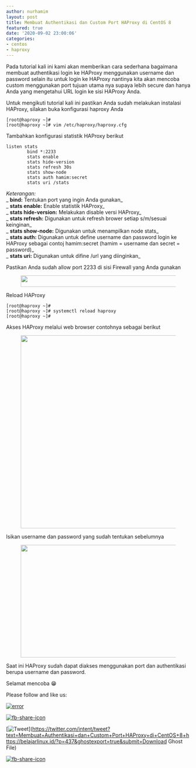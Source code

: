 ```yaml
---
author: nurhamim
layout: post
title: Membuat Authentikasi dan Custom Port HAProxy di CentOS 8
featured: true
date: '2020-09-02 23:00:06'
categories:
- centos
- haproxy
---
```


Pada tutorial kali ini kami akan memberikan cara sederhana bagaimana membuat authentikasi login ke HAProxy menggunakan username dan password selain itu untuk login ke HAProxy nantinya kita akan mencoba custom menggunakan port tujuan utama nya supaya lebih secure dan hanya Anda yang mengetahui URL login ke sisi HAProxy Anda.

Untuk mengikuti tutorial kali ini pastikan Anda sudah melakukan instalasi HAProxy, silakan buka konfigurasi haproxy Anda

    [root@haproxy ~]#
    [root@haproxy ~]# vim /etc/haproxy/haproxy.cfg

Tambahkan konfigurasi statistik HAProxy berikut

    listen stats
            bind *:2233
            stats enable
            stats hide-version
            stats refresh 30s
            stats show-node
            stats auth hamim:secret
            stats uri /stats

_Keterangan:_   
_ **bind:** Tentukan port yang ingin Anda gunakan_  
_ **stats enable:** Enable statistik HAProxy_  
_ **stats hide-version:** Melakukan disable versi HAProxy_  
_ **stats refresh:** Digunakan untuk refresh brower setiap s/m/sesuai keinginan_  
_ **stats show-node:** Digunakan untuk menampilkan node stats_  
_ **stats auth:** Digunakan untuk define username dan password login ke HAProxy sebagai contoj hamim:secret (hamim = username dan secret = password)_  
_ **stats uri:** Digunakan untuk difine /url yang diinginkan_

Pastikan Anda sudah allow port 2233 di sisi Firewall yang Anda gunakan

<figure class="wp-block-image size-large"><img loading="lazy" width="1024" height="31" src="/content/images/wordpress/2020/09/image-10-1024x31.png" alt="" class="wp-image-438" srcset="/content/images/wordpress/2020/09/image-10-1024x31.png 1024w, /content/images/wordpress/2020/09/image-10-300x9.png 300w, /content/images/wordpress/2020/09/image-10-768x23.png 768w, /content/images/wordpress/2020/09/image-10-1536x46.png 1536w, /content/images/wordpress/2020/09/image-10.png 1668w" sizes="(max-width: 1024px) 100vw, 1024px"></figure>

Reload HAProxy

    [root@haproxy ~]#
    [root@haproxy ~]# systemctl reload haproxy
    [root@haproxy ~]#

Akses HAProxy melalui web browser contohnya sebagai berikut

<figure class="wp-block-image size-large"><img loading="lazy" width="1024" height="526" src="/content/images/wordpress/2020/09/1-1-1024x526.png" alt="" class="wp-image-439" srcset="/content/images/wordpress/2020/09/1-1-1024x526.png 1024w, /content/images/wordpress/2020/09/1-1-300x154.png 300w, /content/images/wordpress/2020/09/1-1-768x395.png 768w, /content/images/wordpress/2020/09/1-1-1536x790.png 1536w, /content/images/wordpress/2020/09/1-1.png 1920w" sizes="(max-width: 1024px) 100vw, 1024px"></figure>

Isikan username dan password yang sudah tentukan sebelumnya

<figure class="wp-block-image size-large"><img loading="lazy" width="1024" height="307" src="/content/images/wordpress/2020/09/2-1-1024x307.png" alt="" class="wp-image-440" srcset="/content/images/wordpress/2020/09/2-1-1024x307.png 1024w, /content/images/wordpress/2020/09/2-1-300x90.png 300w, /content/images/wordpress/2020/09/2-1-768x230.png 768w, /content/images/wordpress/2020/09/2-1-1536x460.png 1536w, /content/images/wordpress/2020/09/2-1.png 1920w" sizes="(max-width: 1024px) 100vw, 1024px"></figure>

Saat ini HAProxy sudah dapat diakses menggunakan port dan authentikasi berupa username dan password.

Selamat mencoba 😁

Please follow and like us:

[![error](/wp-content/plugins/ultimate-social-media-icons/images/follow_subscribe.png)](https://api.follow.it/widgets/icon/VHc3d1lpVGdwRnE5QnV0eERCNUx5RCtvTTVoUkNYS3NNRmd5eVhlQW9tNXRHS3VTbGh6Y0NybkRJRS8zSGpjRDVZb1ZGMlNTSEpJYUpuZzZqNzdnd3VSN3dwM2VlQTF6ejJEaGV5UGRUbnlEcHFNd3luYTV4ZTZtUGowVWI2Q2x8M2kzdnBEeUIrUk5xOFI5TXZ3cHF3bFNQRkRJSGhUNGdrRFd0TlNtdE1OWT0=/OA==/)

[![fb-share-icon](/wp-content/plugins/ultimate-social-media-icons/images/visit_icons/fbshare_bck.png "Facebook Share")](https://www.facebook.com/sharer/sharer.php?u=https%3A%2F%2Fbelajarlinux.id%2F%3Fp%3D437%26ghostexport%3Dtrue%26submit%3DDownload+Ghost+File)

[![Tweet](/wp-content/plugins/ultimate-social-media-icons/images/visit_icons/en_US_Tweet.svg "Tweet")](https://twitter.com/intent/tweet?text=Membuat+Authentikasi+dan+Custom+Port+HAProxy+di+CentOS+8+https://belajarlinux.id/?p=437&ghostexport=true&submit=Download Ghost File)

[![fb-share-icon](/wp-content/plugins/ultimate-social-media-icons/images/share_icons/Pinterest_Save/en_US_save.svg "Pin Share")](#)

<!--kg-card-end: html-->